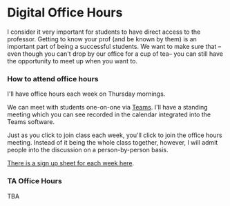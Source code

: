# Digital Office Hours

I consider it very important for students to have direct access to the professor. Getting to know your prof \(and be known by them\) is an important part of being a successful students. We want to make sure that –even though you can't drop by our office for a cup of tea– you can still have the opportunity to meet up when you want to. 

### How to attend office hours

I'll have office hours each week on Thursday mornings. 

We can meet with students one-on-one via [Teams](../../digital-tools/teams/). I'll have a standing meeting which you can see recorded in the calendar integrated into the Teams software. 

Just as you click to join class each week, you'll click to join the office hours meeting. Instead of it being the whole class together, however, I will admit people into the discussion on a person-by-person basis. 

[There is a sign up sheet for each week here](https://docs.google.com/spreadsheets/d/153_Rzt-yaPZOm7jPI7JaWtQD6rwccmskbzYvkkFttCM/edit?usp=sharing). 

### TA Office Hours

TBA

